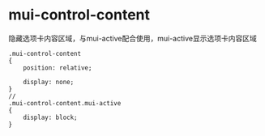 # mui-control-content
隐藏选项卡内容区域，与mui-active配合使用，mui-active显示选项卡内容区域
```
.mui-control-content
{
    position: relative;

    display: none;
}
//
.mui-control-content.mui-active
{
    display: block;
}
```